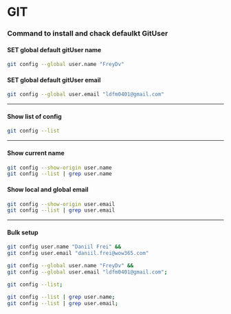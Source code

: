 # GIT

### Command to install and chack defaulkt GitUser

#### SET global default gitUser name
```bash
git config --global user.name "FreyDv"
```
#### SET global default gitUser email
```bash
git config --global user.email "ldfm0401@gmail.com"
```
--- 
#### Show list of config 
```bash
git config --list
```
---
#### Show current name 
```bash
git config --show-origin user.name
git config --list | grep user.name
```
#### Show local and global email
```bash
git config --show-origin user.email
git config --list | grep user.email
```
---
#### Bulk setup 
```bash
git config user.name "Daniil Frei" &&
git config user.email "daniil.frei@wow365.com"

git config --global user.name "FreyDv" && 
git config --global user.email "ldfm0401@gmail.com";

git config --list;

git config --list | grep user.name;
git config --list | grep user.email;
```
